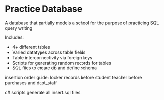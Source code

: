 <h1>Practice Database</h1>
<p>A database that partially models a school for the purpose of practicing SQL query writing</p>

<p>Includes: </p>
<ul>
<li>4+ different tables</li>
<li>Varied datatypes across table fields</li>
<li>Table interconnectivity via foreign keys</li>
<li>Scripts for generating random records for tables</li>
<li>SQL files to create db and define schema</li>
</ul>

<p>
insertion order guide:
locker records before student
teacher before purchases and dept_staff






  c# scripts generate all insert.sql files
</p>

